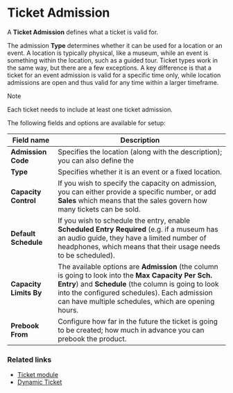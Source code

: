 # Ticket Admission

A **Ticket Admission** defines what a ticket is valid for. 

The admission **Type** determines whether it can be used for a location or an event. 
A location is typically physical, like a museum, while an event is something within the location, such as a guided tour.
Ticket types work in the same way, but there are a few exceptions. A key difference is that a ticket for an event admission is valid for a specific time only, while location admissions are open and thus valid for any time within a larger timeframe.

> [!NOTE]
> Each ticket needs to include at least one ticket admission.

The following fields and options are available for setup: 

| Field name      | Description |
| ----------- | ----------- |
| **Admission Code** | Specifies the location (along with the description); you can also define the  |
| **Type** | Specifies whether it is an event or a fixed location. |
| **Capacity Control** | If you wish to specify the capacity on admission, you can either provide a specific number, or add **Sales** which means that the sales govern how many tickets can be sold. |
| **Default Schedule** | If you wish to schedule the entry, enable **Scheduled Entry Required** (e.g. if a museum has an audio guide, they have a limited number of headphones, which means that their usage needs to be scheduled). |
|  **Capacity Limits By** | The available options are **Admission** (the column is going to look into the **Max Capacity Per Sch. Entry**) and **Schedule** (the column is going to look into the configured schedules). Each admission can have multiple schedules, which are opening hours. |
| **Prebook From** | Configure how far in the future the ticket is going to be created; how much in advance you can prebook the product. |


### Related links

- [Ticket module](../intro.md)
- [Dynamic Ticket](./DynamicTicket.md)